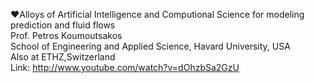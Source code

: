 ❤Alloys of Artificial Intelligence and Computional Science for modeling prediction and fluid flows  
Prof. Petros Koumoutsakos  
School of Engineering and Applied Science, Havard University, USA  
Also at ETHZ,Switzerland  
Link: http://www.youtube.com/watch?v=dOhzbSa2GzU
